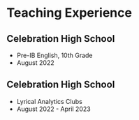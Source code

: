 # Teaching Experience

## Celebration High School
- Pre-IB English, 10th Grade
- August 2022

## Celebration High School
- Lyrical Analytics Clubs
- August 2022 - April 2023
